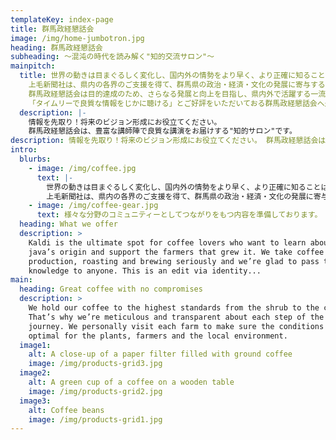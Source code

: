 ```yaml
---
templateKey: index-page
title: 群馬政経懇話会
image: /img/home-jumbotron.jpg
heading: 群馬政経懇話会
subheading: 〜混沌の時代を読み解く"知的交流サロン"〜
mainpitch:
  title: 世界の動きは目まぐるしく変化し、国内外の情勢をより早く、より正確に知ることは一層重要視されています。
    上毛新聞社は、県内の各界のご支援を得て、群馬県の政治・経済・文化の発展に寄与するため、昭和43年4月に「群馬政経懇話会」を設立しました。
    群馬政経懇話会は目的達成のため、さらなる発展と向上を目指し、県内外で活躍する一流の講師を招いて講演会を開き、激動とする社会の指針となるホットな情報を提供するとともに、会員相互の知的交流を深めております。
    「タイムリーで良質な情報をじかに聴ける」とご好評をいただいておる群馬政経懇話会へ是非後入会ください。
  description: |-
    情報を先取り！将来のビジョン形成にお役立てください。
    群馬政経懇話会は、豊富な講師陣で良質な講演をお届けする"知的サロン"です。
description: 情報を先取り！将来のビジョン形成にお役立てください。 群馬政経懇話会は、豊富な講師陣で良質な講演をお届けする"知的サロン"です。
intro:
  blurbs:
    - image: /img/coffee.jpg
      text: |-
        世界の動きは目まぐるしく変化し、国内外の情勢をより早く、より正確に知ることは一層重要視されています。
        上毛新聞社は、県内の各界のご支援を得て、群馬県の政治・経済・文化の発展に寄与するため、昭和43年4月に「群馬政経懇話会」を設立しました。
    - image: /img/coffee-gear.jpg
      text: 様々な分野のコミュニティーとしてつながりをもつ内容を準備しております。
  heading: What we offer
  description: >
    Kaldi is the ultimate spot for coffee lovers who want to learn about their
    java’s origin and support the farmers that grew it. We take coffee
    production, roasting and brewing seriously and we’re glad to pass that
    knowledge to anyone. This is an edit via identity...
main:
  heading: Great coffee with no compromises
  description: >
    We hold our coffee to the highest standards from the shrub to the cup.
    That’s why we’re meticulous and transparent about each step of the coffee’s
    journey. We personally visit each farm to make sure the conditions are
    optimal for the plants, farmers and the local environment.
  image1:
    alt: A close-up of a paper filter filled with ground coffee
    image: /img/products-grid3.jpg
  image2:
    alt: A green cup of a coffee on a wooden table
    image: /img/products-grid2.jpg
  image3:
    alt: Coffee beans
    image: /img/products-grid1.jpg
---
```

